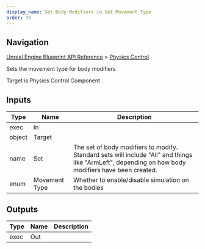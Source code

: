 ```yaml
---
display_name: Set Body Modifiers in Set Movement Type
order: 75
---
```

## Navigation

[Unreal Engine Blueprint API Reference](https://dev.epicgames.com/documentation/en-us/unreal-engine/BlueprintAPI) > [Physics Control](https://dev.epicgames.com/documentation/en-us/unreal-engine/BlueprintAPI/PhysicsControl)

Sets the movement type for body modifiers

Target is Physics Control Component

## Inputs

| Type | Name | Description |
| --- | --- | --- |
| exec | In |  |
| object | Target |  |
| name | Set | The set of body modifiers to modify. Standard sets will include "All" and things like "ArmLeft", depending on how body modifiers have been created. |
| enum | Movement Type | Whether to enable/disable simulation on the bodies |

## Outputs

| Type | Name | Description |
| --- | --- | --- |
| exec | Out |  |
